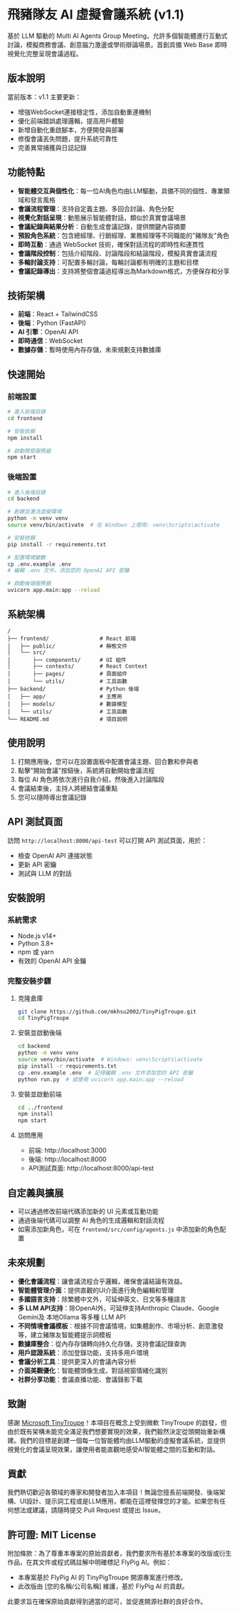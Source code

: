 # 飛豬隊友 AI 虛擬會議系統 (v1.1)

基於 LLM 驅動的 Multi AI Agents Group Meeting，允許多個智能體進行互動式討論，模擬商務會議、創意腦力激盪或學術辯論場景。首創具備 Web Base 即時視覺化完整呈現會議過程。 

## 版本說明

當前版本：v1.1
主要更新：
- 增強WebSocket連接穩定性，添加自動重連機制
- 優化前端錯誤處理邏輯，提高用戶體驗
- 新增自動化重啟腳本，方便開發與部署
- 修復會議丟失問題，提升系統可靠性
- 完善異常捕獲與日誌記錄

## 功能特點

- **智能體交互與個性化**：每一位AI角色均由LLM驅動，具備不同的個性、專業領域和發言風格
- **會議流程管理**：支持自定義主題、多回合討論、角色分配
- **視覺化對話呈現**：動態展示智能體對話，類似於真實會議場景
- **會議紀錄與結果分析**：自動生成會議記錄，提供關鍵內容摘要
- **預設角色系統**：包含總經理、行銷經理、業務經理等不同職能的"豬隊友"角色
- **即時互動**：通過 WebSocket 技術，確保對話流程的即時性和連貫性
- **會議階段控制**：包括介紹階段、討論階段和結論階段，模擬真實會議流程
- **多輪討論支持**：可配置多輪討論，每輪討論都有明確的主題和目標
- **會議記錄導出**：支持將整個會議過程導出為Markdown格式，方便保存和分享

## 技術架構

- **前端**：React + TailwindCSS
- **後端**：Python (FastAPI)
- **AI 引擎**：OpenAI API
- **即時通信**：WebSocket
- **數據存儲**：暫時使用內存存儲，未來規劃支持數據庫

## 快速開始

### 前端設置

```bash
# 進入前端目錄
cd frontend

# 安裝依賴
npm install

# 啟動開發服務器
npm start
```

### 後端設置

```bash
# 進入後端目錄
cd backend

# 創建並激活虛擬環境
python -m venv venv
source venv/bin/activate  # 在 Windows 上使用: venv\Scripts\activate

# 安裝依賴
pip install -r requirements.txt

# 配置環境變數
cp .env.example .env
# 編輯 .env 文件，添加您的 OpenAI API 密鑰

# 啟動後端服務器
uvicorn app.main:app --reload
```

## 系統架構

```
/
├── frontend/                # React 前端
│   ├── public/              # 靜態文件
│   └── src/
│       ├── components/      # UI 組件
│       ├── contexts/        # React Context
│       ├── pages/           # 頁面組件
│       └── utils/           # 工具函數
├── backend/                 # Python 後端
│   ├── app/                 # 主應用
│   ├── models/              # 數據模型
│   └── utils/               # 工具函數
└── README.md                # 項目說明
```

## 使用說明

1. 打開應用後，您可以在設置面板中配置會議主題、回合數和參與者
2. 點擊"開始會議"按鈕後，系統將自動開始會議流程
3. 每位 AI 角色將依次進行自我介紹，然後進入討論階段
4. 會議結束後，主持人將總結會議重點
5. 您可以隨時導出會議記錄

## API 測試頁面

訪問 `http://localhost:8000/api-test` 可以打開 API 測試頁面，用於：
- 檢查 OpenAI API 連接狀態
- 更新 API 密鑰
- 測試與 LLM 的對話

## 安裝說明

### 系統需求
- Node.js v14+ 
- Python 3.8+
- npm 或 yarn
- 有效的 OpenAI API 金鑰

### 完整安裝步驟

1. 克隆倉庫
   ```bash
   git clone https://github.com/mkhsu2002/TinyPigTroupe.git
   cd TinyPigTroupe
   ```

2. 安裝並啟動後端
   ```bash
   cd backend
   python -m venv venv
   source venv/bin/activate  # Windows: venv\Scripts\activate
   pip install -r requirements.txt
   cp .env.example .env  # 記得編輯 .env 文件添加您的 API 密鑰
   python run.py  # 或使用 uvicorn app.main:app --reload
   ```

3. 安裝並啟動前端
   ```bash
   cd ../frontend
   npm install
   npm start
   ```

4. 訪問應用
   - 前端: http://localhost:3000
   - 後端: http://localhost:8000
   - API測試頁面: http://localhost:8000/api-test

## 自定義與擴展

- 可以通過修改前端代碼添加新的 UI 元素或互動功能
- 通過後端代碼可以調整 AI 角色的生成邏輯和對話流程
- 如需添加新角色，可在 `frontend/src/config/agents.js` 中添加新的角色配置

## 未來規劃

- **優化會議流程**：讓會議流程合乎邏輯，確保會議結論有效益。
- **智能體管理介面**：提供直觀的UI介面進行角色編輯和管理
- **多國語言支持**：除繁體中文外，可延伸英文、日文等多種語言
- **多 LLM API支持**：除OpenAI外，可延伸支持Anthropic Claude、Google Gemini及 本地Ollama 等多種 LLM API
- **不同情境會議模板**：根據不同會議情境，如集體創作、市場分析、創意激發等，建立豬隊友智能體提示詞模板
- **數據庫整合**：從內存存儲轉向持久化存儲，支持會議記錄查詢
- **用戶認證系統**：添加登錄功能，支持多用戶環境
- **會議分析工具**：提供更深入的會議內容分析
- **介面美觀優化**：智能體頭像生成，對話視窗情緒化識別
- **社群分享功能**：會議直播功能、會議錄影下載

## 致謝

感謝 [Microsoft TinyTroupe](https://github.com/microsoft/TinyTroupe/)！本項目在概念上受到微軟 TinyTroupe 的啟發，但由於既有架構未能完全滿足我們想要實現的效果，我們毅然決定從頭開始重新構建。我們的目標是創建一個每一位智能體均由LLM驅動的虛擬會議系統，並提供視覺化的會議呈現效果，讓使用者能直觀地感受AI智能體之間的互動和對話。

## 貢獻

我們熱切歡迎各領域的專家和開發者加入本項目！無論您擅長前端開發、後端架構、UI設計、提示詞工程或是LLM應用，都能在這裡發揮您的才能。如果您有任何想法或建議，請隨時提交 Pull Request 或提出 Issue。

## 許可證: MIT License

附加條款：為了尊重本專案的原始貢獻者，我們要求所有基於本專案的改版或衍生作品，在其文件或程式碼註解中明確標記 FlyPig AI。例如：

* 本專案基於 FlyPig AI 的 TinyPigTroupe 開源專案進行修改。
* 此改版由 [您的名稱/公司名稱] 維護，基於 FlyPig AI 的貢獻。

此要求旨在確保原始貢獻得到適當的認可，並促進開源社群的良好合作。